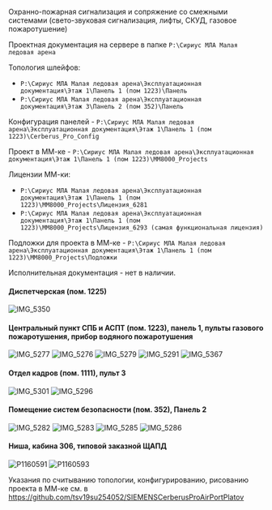 Охранно-пожарная сигнализация и сопряжение со смежными системами (свето-звуковая сигнализация, лифты, СКУД, газовое пожаротушение)

Проектная документация на сервере в папке `P:\Сириус МЛА Малая ледовая арена`

Топология шлейфов:
 - `P:\Сириус МЛА Малая ледовая арена\Эксплуатационная документация\Этаж 1\Панель 1 (пом 1223)\Панель`
 - `P:\Сириус МЛА Малая ледовая арена\Эксплуатационная документация\Этаж 3\Панель 2 (пом 352)\Панель`

Конфигурация панелей - `P:\Сириус МЛА Малая ледовая арена\Эксплуатационная документация\Этаж 1\Панель 1 (пом 1223)\Cerberus_Pro_Config`

Проект в ММ-ке - `P:\Сириус МЛА Малая ледовая арена\Эксплуатационная документация\Этаж 1\Панель 1 (пом 1223)\MM8000_Projects`

Лицензии ММ-ки:
 - `P:\Сириус МЛА Малая ледовая арена\Эксплуатационная документация\Этаж 1\Панель 1 (пом 1223)\MM8000_Projects\Лицензия_6281`
 - `P:\Сириус МЛА Малая ледовая арена\Эксплуатационная документация\Этаж 1\Панель 1 (пом 1223)\MM8000_Projects\Лицензия_6293 (самая функциональная лицензия)`

Подложки для проекта в ММ-ке - `P:\Сириус МЛА Малая ледовая арена\Эксплуатационная документация\Этаж 1\Панель 1 (пом 1223)\MM8000_Projects\Подложки`

Исполнительная документация - нет в наличии.

#### Диспетчерская (пом. 1225)

![IMG_5350](https://user-images.githubusercontent.com/104857185/172073100-36d39cd5-42fe-4c0a-ba25-55c4ddbff382.JPG)

#### Центральный пункт СПБ и АСПТ (пом. 1223), панель 1, пульты газового пожаротушения, прибор водяного пожаротушения

![IMG_5277](https://user-images.githubusercontent.com/104857185/172073154-6bf68eaa-f568-4927-befe-59c61647bd96.JPG)
![IMG_5276](https://user-images.githubusercontent.com/104857185/172074209-d1bdeb8d-62e8-461e-a6a4-e3783c834b79.JPG)
![IMG_5279](https://user-images.githubusercontent.com/104857185/172073189-86c65f9d-6101-4337-9f60-86f600947c38.JPG)
![IMG_5291](https://user-images.githubusercontent.com/104857185/172073205-a65e5f43-4d72-405f-bded-77c7a7213969.JPG)
![IMG_5367](https://user-images.githubusercontent.com/104857185/172073215-0560779e-6d56-4cbb-8d8b-f82bfdb892d0.JPG)

#### Отдел кадров (пом. 1111), пульт 3

![IMG_5301](https://user-images.githubusercontent.com/104857185/172073305-1b3564ee-a953-413a-9df6-9566b5421175.JPG)
![IMG_5296](https://user-images.githubusercontent.com/104857185/172073313-423572f5-49e2-4a76-9a40-6abdfbc3b170.JPG)

#### Помещение систем безопасности (пом. 352), Панель 2

![IMG_5282](https://user-images.githubusercontent.com/104857185/172073356-43670d5d-780b-41cd-aea0-c06f5d8289bd.JPG)
![IMG_5283](https://user-images.githubusercontent.com/104857185/172073384-181f1c9d-ddce-4c65-a842-4215c845ab13.JPG)
![IMG_5285](https://user-images.githubusercontent.com/104857185/172073405-87136e89-b4bf-4146-b3ab-7d8173509df1.JPG)
![IMG_5286](https://user-images.githubusercontent.com/104857185/172073418-ce0e48be-8334-4ba8-819e-dc1343434f21.JPG)

#### Ниша, кабина 306, типовой заказной ЩАПД
![P1160591](https://user-images.githubusercontent.com/104857185/172073835-58e3b28f-4746-414f-b50b-be1ae8ecf008.JPG)
![P1160593](https://user-images.githubusercontent.com/104857185/172073854-d7f40b53-cd4b-472a-a091-52e1f557b6db.JPG)


Указания по считыванию топологии, конфигурированию, рисованию проекта в ММ-ке см. в https://github.com/tsv19su254052/SIEMENSCerberusProAirPortPlatov
